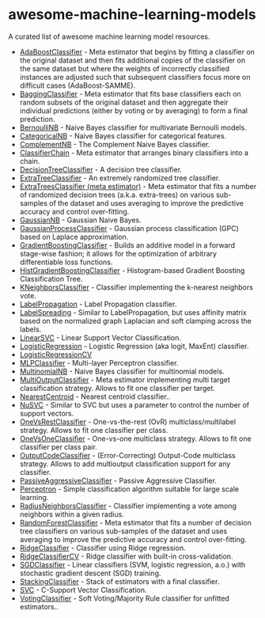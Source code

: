 # awesome-machine-learning-models
A curated list of awesome machine learning model resources.

- [AdaBoostClassifier](https://scikit-learn.org/stable/modules/generated/sklearn.ensemble.AdaBoostClassifier.html#sklearn.ensemble.AdaBoostClassifier) - Meta estimator that begins by fitting a classifier on the original dataset and then fits additional copies of the classifier on the same dataset but where the weights of incorrectly classified instances are adjusted such that subsequent classifiers focus more on difficult cases (AdaBoost-SAMME).
- [BaggingClassifier](https://scikit-learn.org/stable/modules/generated/sklearn.ensemble.BaggingClassifier.html#sklearn.ensemble.BaggingClassifier) - Meta estimator that fits base classifiers each on random subsets of the original dataset and then aggregate their individual predictions (either by voting or by averaging) to form a final prediction.
- [BernoulliNB](https://scikit-learn.org/stable/modules/generated/sklearn.naive_bayes.BernoulliNB.html#sklearn.naive_bayes.BernoulliNB) - Naive Bayes classifier for multivariate Bernoulli models.
- [CategoricalNB](https://scikit-learn.org/stable/modules/generated/sklearn.naive_bayes.CategoricalNB.html#sklearn.naive_bayes.CategoricalNB) - Naive Bayes classifier for categorical features.
- [ComplementNB](https://scikit-learn.org/stable/modules/generated/sklearn.naive_bayes.ComplementNB.html#sklearn.naive_bayes.ComplementNB) - The Complement Naive Bayes classifier.
- [ClassifierChain](https://scikit-learn.org/stable/modules/generated/sklearn.multioutput.ClassifierChain.html#sklearn.multioutput.ClassifierChain) - Meta estimator that arranges binary classifiers into a chain.
- [DecisionTreeClassifier](https://scikit-learn.org/stable/modules/generated/sklearn.tree.DecisionTreeClassifier.html#sklearn.tree.DecisionTreeClassifier) - A decision tree classifier.
- [ExtraTreeClassifier](https://scikit-learn.org/stable/modules/generated/sklearn.tree.ExtraTreeClassifier.html#sklearn.tree.ExtraTreeClassifier) - An extremely randomized tree classifier.
- [ExtraTreesClassifier (meta estimator)](https://scikit-learn.org/stable/modules/generated/sklearn.ensemble.ExtraTreesClassifier.html#sklearn.ensemble.ExtraTreesClassifier) - Meta estimator that fits a number of randomized decision trees (a.k.a. extra-trees) on various sub-samples of the dataset and uses averaging to improve the predictive accuracy and control over-fitting.
- [GaussianNB](https://scikit-learn.org/stable/modules/generated/sklearn.naive_bayes.GaussianNB.html#sklearn.naive_bayes.GaussianNB) - Gaussian Naive Bayes.
- [GaussianProcessClassifier](https://scikit-learn.org/stable/modules/generated/sklearn.gaussian_process.GaussianProcessClassifier.html#sklearn.gaussian_process.GaussianProcessClassifier) - Gaussian process classification (GPC) based on Laplace approximation.
- [GradientBoostingClassifier](https://scikit-learn.org/stable/modules/generated/sklearn.ensemble.GradientBoostingClassifier.html#sklearn.ensemble.GradientBoostingClassifier) - Builds an additive model in a forward stage-wise fashion; it allows for the optimization of arbitrary differentiable loss functions.
- [HistGradientBoostingClassifier](https://scikit-learn.org/stable/modules/generated/sklearn.ensemble.HistGradientBoostingClassifier.html#sklearn.ensemble.HistGradientBoostingClassifier) - Histogram-based Gradient Boosting Classification Tree.
- [KNeighborsClassifier](https://scikit-learn.org/stable/modules/generated/sklearn.neighbors.KNeighborsClassifier.html#sklearn.neighbors.KNeighborsClassifier) - Classifier implementing the k-nearest neighbors vote.
- [LabelPropagation](https://scikit-learn.org/stable/modules/generated/sklearn.semi_supervised.LabelPropagation.html#sklearn.semi_supervised.LabelPropagation) - Label Propagation classifier.
- [LabelSpreading](https://scikit-learn.org/stable/modules/generated/sklearn.semi_supervised.LabelSpreading.html#sklearn.semi_supervised.LabelSpreading) - Similar to LabelPropagation, but uses affinity matrix based on the normalized graph Laplacian and soft clamping across the labels.
- [LinearSVC](https://scikit-learn.org/stable/modules/generated/sklearn.svm.LinearSVC.html#sklearn.svm.LinearSVC) - Linear Support Vector Classification.
- [LogisticRegression](https://scikit-learn.org/stable/modules/generated/sklearn.linear_model.LogisticRegression.html#sklearn.linear_model.LogisticRegression) - Logistic Regression (aka logit, MaxEnt) classifier.
- [LogisticRegressionCV](https://scikit-learn.org/stable/modules/generated/sklearn.linear_model.LogisticRegressionCV.html#sklearn.linear_model.LogisticRegressionCV)
- [MLPClassifier](https://scikit-learn.org/stable/modules/generated/sklearn.neural_network.MLPClassifier.html#sklearn.neural_network.MLPClassifier) - Multi-layer Perceptron classifier.
- [MultinomialNB](https://scikit-learn.org/stable/modules/generated/sklearn.naive_bayes.MultinomialNB.html#sklearn.naive_bayes.MultinomialNB) - Naive Bayes classifier for multinomial models.
- [MultiOutputClassifier](https://scikit-learn.org/stable/modules/generated/sklearn.multioutput.MultiOutputClassifier.html#sklearn.multioutput.MultiOutputClassifier) - Meta estimator implementing multi target classification strategy. Allows to fit one classifier per target.
- [NearestCentroid](https://scikit-learn.org/stable/modules/generated/sklearn.neighbors.NearestCentroid.html#sklearn.neighbors.NearestCentroid) - Nearest centroid classifier..
- [NuSVC](https://scikit-learn.org/stable/modules/generated/sklearn.svm.NuSVC.html#sklearn.svm.NuSVC) - Similar to SVC but uses a parameter to control the number of support vectors.
- [OneVsRestClassifier](https://scikit-learn.org/stable/modules/generated/sklearn.multiclass.OneVsRestClassifier.html#sklearn.multiclass.OneVsRestClassifier) - One-vs-the-rest (OvR) multiclass/multilabel strategy. Allows to fit one classifier per class.
- [OneVsOneClassifier](https://scikit-learn.org/stable/modules/generated/sklearn.multiclass.OneVsOneClassifier.html#sklearn.multiclass.OneVsOneClassifier) - One-vs-one multiclass strategy. Allows to fit one classifier per class pair.
- [OutputCodeClassifier](https://scikit-learn.org/stable/modules/generated/sklearn.multiclass.OutputCodeClassifier.html#sklearn.multiclass.OutputCodeClassifier) - (Error-Correcting) Output-Code multiclass strategy. Allows to add multioutput classification support for any classifier.
- [PassiveAggressiveClassifier](https://scikit-learn.org/stable/modules/generated/sklearn.linear_model.PassiveAggressiveClassifier.html#sklearn.linear_model.PassiveAggressiveClassifier) - Passive Aggressive Classifier.
- [Perceptron](https://scikit-learn.org/stable/modules/generated/sklearn.linear_model.Perceptron.html#sklearn.linear_model.Perceptron) - Simple classification algorithm suitable for large scale learning.
- [RadiusNeighborsClassifier](https://scikit-learn.org/stable/modules/generated/sklearn.neighbors.RadiusNeighborsClassifier.html#sklearn.neighbors.RadiusNeighborsClassifier) - Classifier implementing a vote among neighbors within a given radius.
- [RandomForestClassifier](https://scikit-learn.org/stable/modules/generated/sklearn.ensemble.RandomForestClassifier.html#sklearn.ensemble.RandomForestClassifier) - Meta estimator that fits a number of decision tree classifiers on various sub-samples of the dataset and uses averaging to improve the predictive accuracy and control over-fitting.
- [RidgeClassifier](https://scikit-learn.org/stable/modules/generated/sklearn.linear_model.RidgeClassifier.html#sklearn.linear_model.RidgeClassifier) - Classifier using Ridge regression.
- [RidgeClassifierCV](https://scikit-learn.org/stable/modules/generated/sklearn.linear_model.RidgeClassifierCV.html#sklearn.linear_model.RidgeClassifierCV) - Ridge classifier with built-in cross-validation.
- [SGDClassifier](https://scikit-learn.org/stable/modules/generated/sklearn.linear_model.SGDClassifier.html#sklearn.linear_model.SGDClassifier) - Linear classifiers (SVM, logistic regression, a.o.) with stochastic gradient descent (SGD) training.
- [StackingClassifier](https://scikit-learn.org/stable/modules/generated/sklearn.ensemble.StackingClassifier.html#sklearn.ensemble.StackingClassifier) - Stack of estimators with a final classifier.
- [SVC](https://scikit-learn.org/stable/modules/generated/sklearn.svm.SVC.html#sklearn.svm.SVC) - C-Support Vector Classification.
- [VotingClassifier](https://scikit-learn.org/stable/modules/generated/sklearn.ensemble.VotingClassifier.html#sklearn.ensemble.VotingClassifier) - Soft Voting/Majority Rule classifier for unfitted estimators..